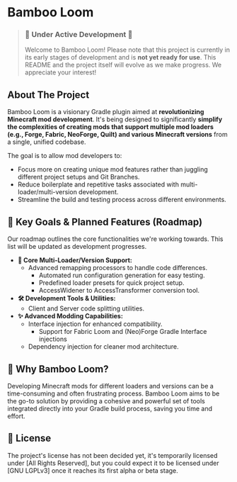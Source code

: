 # Bamboo Loom

> ### 🚧 **Under Active Development** 🚧
> Welcome to Bamboo Loom! Please note that this project is currently in its early stages of development and is **not yet ready for use**. This README and the
> project itself will evolve as we make progress. We appreciate your interest!

## About The Project
Bamboo Loom is a visionary Gradle plugin aimed at **revolutionizing Minecraft mod development**. It's being designed to significantly **simplify the
complexities of creating mods that support multiple mod loaders (e.g., Forge, Fabric, NeoForge, Quilt) and various Minecraft versions** from a single, unified
codebase.

The goal is to allow mod developers to:

* Focus more on creating unique mod features rather than juggling different project setups and Git Branches.
* Reduce boilerplate and repetitive tasks associated with multi-loader/multi-version development.
* Streamline the build and testing process across different environments.

## 🎯 Key Goals & Planned Features (Roadmap)
Our roadmap outlines the core functionalities we're working towards. This list will be updated as development progresses.

* **🧩 Core Multi-Loader/Version Support:**
    * Advanced remapping processors to handle code differences.
      * Automated run configuration generation for easy testing.
      * Predefined loader presets for quick project setup.
      * AccessWidener to AccessTransformer conversion tool.
* **🛠️ Development Tools & Utilities:**
    * Client and Server code splitting utilities.
* **✨ Advanced Modding Capabilities:**
    * Interface injection for enhanced compatibility.
      * Support for Fabric Loom and (Neo)Forge Gradle Interface injections
    * Dependency injection for cleaner mod architecture.

## 🤔 Why Bamboo Loom?
Developing Minecraft mods for different loaders and versions can be a time-consuming and often frustrating process. Bamboo Loom aims to be the go-to solution by
providing a cohesive and powerful set of tools integrated directly into your Gradle build process, saving you time and effort.

## 📜 License
The project's license has not been decided yet, it's temporarily licensed under [All Rights Reserved],
but you could expect it to be licensed under [GNU LGPLv3] once it reaches its first alpha or beta stage.